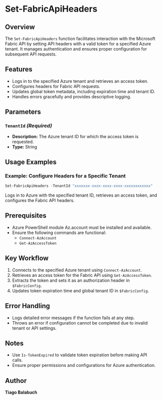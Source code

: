 # Set-FabricApiHeaders

## Overview

The `Set-FabricApiHeaders` function facilitates interaction with the Microsoft Fabric API by setting API headers with a valid token for a specified Azure tenant. It manages authentication and ensures proper configuration for subsequent API requests.

## Features

- Logs in to the specified Azure tenant and retrieves an access token.
- Configures headers for Fabric API requests.
- Updates global token metadata, including expiration time and tenant ID.
- Handles errors gracefully and provides descriptive logging.

## Parameters

### `TenantId` *(Required)*

- **Description:** The Azure tenant ID for which the access token is requested.
- **Type:** String

## Usage Examples

### Example: Configure Headers for a Specific Tenant

```powershell
Set-FabricApiHeaders -TenantId "xxxxxxx-xxxx-xxxx-xxxx-xxxxxxxxxxxx"
```

Logs in to Azure with the specified tenant ID, retrieves an access token, and configures the Fabric API headers.

## Prerequisites

- Azure PowerShell module Az.account must be installed and available.
- Ensure the following commands are functional:
  - `Connect-AzAccount`
  - `Get-AzAccessToken`

## Key Workflow

1. Connects to the specified Azure tenant using `Connect-AzAccount`.
2. Retrieves an access token for the Fabric API using `Get-AzAccessToken`.
3. Extracts the token and sets it as an authorization header in `$FabricConfig`.
4. Updates token expiration time and global tenant ID in `$FabricConfig`.

## Error Handling

- Logs detailed error messages if the function fails at any step.
- Throws an error if configuration cannot be completed due to invalid tenant or API settings.

## Notes

- Use `Is-TokenExpired` to validate token expiration before making API calls.
- Ensure proper permissions and configurations for Azure authentication.

## Author

**Tiago Balabuch**  

